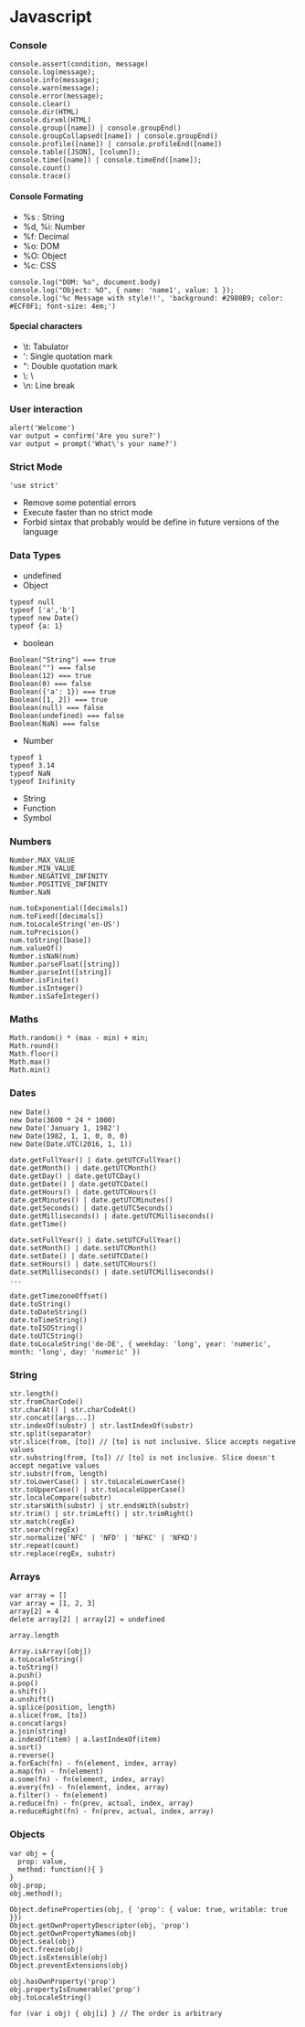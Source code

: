# Javascript

### Console

```
console.assert(condition, message)
console.log(message);
console.info(message);
console.warn(message);
console.error(message);
console.clear()
console.dir(HTML)
console.dirxml(HTML)
console.group([name]) | console.groupEnd()
console.groupCollapsed([name]) | console.groupEnd()
console.profile([name]) | console.profileEnd([name])
console.table([JSON], [column]);
console.time([name]) | console.timeEnd([name]);
console.count()
console.trace()
```

#### Console Formating
- %s : String
- %d, %i: Number
- %f: Decimal
- %o: DOM
- %O: Object
- %c: CSS

```
console.log("DOM: %o", document.body)
console.log("Object: %O", { name: 'name1', value: 1 });
console.log('%c Message with style!!', 'background: #2980B9; color: #ECF0F1; font-size: 4em;')
```

#### Special characters

- \t: Tabulator
- \': Single quotation mark
- \": Double quotation mark
- \\: \
- \n: Line break

### User interaction

```
alert('Welcome')
var output = confirm('Are you sure?')
var output = prompt('What\'s your name?')
```

### Strict Mode

```
'use strict'
```
- Remove some potential errors
- Execute faster than no strict mode
- Forbid sintax that probably would be define in future versions of the language

### Data Types

- undefined
- Object
```
typeof null
typeof ['a','b']
typeof new Date()
typeof {a: 1}
```
- boolean
```
Boolean("String") === true
Boolean("") === false
Boolean(12) === true
Boolean(0) === false
Boolean({'a': 1}) === true
Boolean([1, 2]) === true
Boolean(null) === false
Boolean(undefined) === false
Boolean(NaN) === false
```
- Number
```
typeof 1
typeof 3.14
typeof NaN
typeof Inifinity
```
- String
- Function
- Symbol

### Numbers

```
Number.MAX_VALUE
Number.MIN_VALUE
Number.NEGATIVE_INFINITY
Number.POSITIVE_INFINITY
Number.NaN
```
```
num.toExponential([decimals])
num.toFixed([decimals])
num.toLocaleString('en-US')
num.toPrecision()
num.toString([base])
num.valueOf()
Number.isNaN(num)
Number.parseFloat([string])
Number.parseInt([string])
Number.isFinite()
Number.isInteger()
Number.isSafeInteger()
```

### Maths

```
Math.random() * (max - min) + min;
Math.round()
Math.floor()
Math.max()
Math.min()
```

### Dates

```
new Date()
new Date(3600 * 24 * 1000)
new Date('January 1, 1982')
new Date(1982, 1, 1, 0, 0, 0)
new Date(Date.UTC(2016, 1, 1))
```
```
date.getFullYear() | date.getUTCFullYear()
date.getMonth() | date.getUTCMonth()
date.getDay() | date.getUTCDay()
date.getDate() | date.getUTCDate()
date.getHours() | date.getUTCHours()
date.getMinutes() | date.getUTCMinutes()
date.getSeconds() | date.getUTCSeconds()
date.getMilliseconds() | date.getUTCMilliseconds()
date.getTime()
```
```
date.setFullYear() | date.setUTCFullYear()
date.setMonth() | date.setUTCMonth()
date.setDate() | date.setUTCDate()
date.setHours() | date.setUTCHours()
date.setMilliseconds() | date.setUTCMilliseconds()
...
```
```
date.getTimezoneOffset()
date.toString()
date.toDateString()
date.toTimeString()
date.toISOString()
date.toUTCString()
date.toLocaleString('de-DE', { weekday: 'long', year: 'numeric', month: 'long', day: 'numeric' })
```

### String

```
str.length()
str.fromCharCode()
str.charAt() | str.charCodeAt()
str.concat([args...])
str.indexOf(substr) | str.lastIndexOf(substr)
str.split(separator)
str.slice(from, [to]) // [to] is not inclusive. Slice accepts negative values
str.substring(from, [to]) // [to] is not inclusive. Slice doesn't accept negative values
str.substr(from, length)
str.toLowerCase() | str.toLocaleLowerCase()
str.toUpperCase() | str.toLocaleUpperCase()
str.localeCompare(substr)
str.starsWith(substr) | str.endsWith(substr)
str.trim() | str.trimLeft() | str.trimRight()
str.match(regEx)
str.search(regEx)
str.normalize('NFC' | 'NFD' | 'NFKC' | 'NFKD')
str.repeat(count)
str.replace(regEx, substr)
```

### Arrays

```
var array = []
var array = [1, 2, 3]
array[2] = 4
delete array[2] | array[2] = undefined
```
```
array.length
```
```
Array.isArray([obj])
a.toLocaleString()
a.toString()
a.push()
a.pop()
a.shift()
a.unshift()
a.splice(position, length)
a.slice(from, [to])
a.concat(args)
a.join(string)
a.indexOf(item) | a.lastIndexOf(item)
a.sort()
a.reverse()
a.forEach(fn) - fn(element, index, array)
a.map(fn) - fn(element)
a.some(fn) - fn(element, index, array)
a.every(fn) - fn(element, index, array)
a.filter() - fn(element)
a.reduce(fn) - fn(prev, actual, index, array)
a.reduceRight(fn) - fn(prev, actual, index, array)
```

### Objects

```
var obj = {
  prop: value,
  method: function(){ }
}
obj.prop;
obj.method();
```
```
Object.defineProperties(obj, { 'prop': { value: true, writable: true }})
Object.getOwnPropertyDescriptor(obj, 'prop')
Object.getOwnPropertyNames(obj)
Object.seal(obj)
Object.freeze(obj)
Object.isExtensible(obj)
Object.preventExtensions(obj)
```
```
obj.hasOwnProperty('prop')
obj.propertyIsEnumerable('prop')
obj.toLocaleString()
```
```
for (var i obj) { obj[i] } // The order is arbitrary
```
